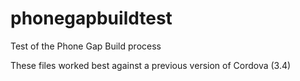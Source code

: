 phonegapbuildtest
=================

Test of the Phone Gap Build process

These files worked best against a previous version of Cordova (3.4)
